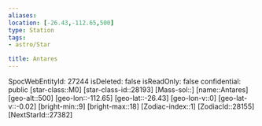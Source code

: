```yaml
---
aliases: 
location: [-26.43,-112.65,500]
type: Station
tags:
- astro/Star

title: Antares
---
```

SpocWebEntityId: 27244
isDeleted: false
isReadOnly: false
confidential: public
[star-class::M0]
[star-class-id::28193]
[Mass-sol::]
[name::Antares]
[geo-alt::500]
[geo-lon::-112.65]
[geo-lat::-26.43]
[geo-lon-v::0]
[geo-lat-v::-0.02]
[bright-min::9]
[bright-max::18]
[Zodiac-index::1]
[ZodiacId::28155]
[NextStarId::27382]



